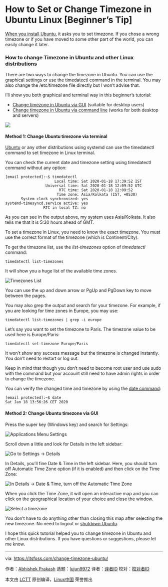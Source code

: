 [#]: collector: (lujun9972)
[#]: translator: (robsean)
[#]: reviewer: ( )
[#]: publisher: ( )
[#]: url: ( )
[#]: subject: (How to Set or Change Timezone in Ubuntu Linux [Beginner’s Tip])
[#]: via: (https://itsfoss.com/change-timezone-ubuntu/)
[#]: author: (Abhishek Prakash https://itsfoss.com/author/abhishek/)

How to Set or Change Timezone in Ubuntu Linux [Beginner’s Tip]
======

[When you install Ubuntu][1], it asks you to set timezone. If you chose a wrong timezone or if you have moved to some other part of the world, you can easily change it later.

### How to change Timezone in Ubuntu and other Linux distributions

There are two ways to change the timezone in Ubuntu. You can use the graphical settings or use the timedatectl command in the terminal. You may also change the /etc/timezone file directly but I won’t advise that.

I’ll show you both graphical and terminal way in this beginner’s tutorial:

  * [Change timezone in Ubuntu via GUI][2] (suitable for desktop users)
  * [Change timezone in Ubuntu via command line][3] (works for both desktop and servers)



![][4]

#### Method 1: Change Ubuntu timezone via terminal

[Ubuntu][5] or any other distributions using systemd can use the timedatectl command to set timezone in Linux terminal.

You can check the current date and timezone setting using timedatectl command without any option:

```
[email protected]:~$ timedatectl
                      Local time: Sat 2020-01-18 17:39:52 IST
                  Universal time: Sat 2020-01-18 12:09:52 UTC
                        RTC time: Sat 2020-01-18 12:09:52
                       Time zone: Asia/Kolkata (IST, +0530)
       System clock synchronized: yes
systemd-timesyncd.service active: yes
                 RTC in local TZ: no
```

As you can see in the output above, my system uses Asia/Kolkata. It also tells me that it is 5:30 hours ahead of GMT.

To set a timezone in Linux, you need to know the exact timezone. You must use the correct format of the timezone (which is Continent/City).

To get the timezone list, use the _list-timezones_ option of _timedatectl_ command:

```
timedatectl list-timezones
```

It will show you a huge list of the available time zones.

![Timezones List][6]

You can use the up and down arrow or PgUp and PgDown key to move between the pages.

You may also grep the output and search for your timezone. For example, if you are looking for time zones in Europe, you may use:

```
timedatectl list-timezones | grep -i europe
```

Let’s say you want to set the timezone to Paris. The timezone value to be used here is Europe/Paris:

```
timedatectl set-timezone Europe/Paris
```

It won’t show any success message but the timezone is changed instantly. You don’t need to restart or log out.

Keep in mind that though you don’t need to become root user and use sudo with the command but your account still need to have admin rights in order to change the timezone.

You can verify the changed time and timezone by using the [date command][7]:

```
[email protected]:~$ date
Sat Jan 18 13:56:26 CET 2020
```

#### Method 2: Change Ubuntu timezone via GUI

Press the super key (Windows key) and search for Settings:

![Applications Menu Settings][8]

Scroll down a little and look for Details in the left sidebar:

![Go to Settings -> Details][9]

In Details, you’ll fine Date &amp; Time in the left sidebar. Here, you should turn off Automatic Time Zone option (if it is enabled) and then click on the Time Zone:

![In Details -> Date & Time, turn off the Automatic Time Zone][10]

When you click the Time Zone, it will open an interactive map and you can click on the geographical location of your choice and close the window.

![Select a timezone][11]

You don’t have to do anything other than closing this map after selecting the new timezone. No need to logout or [shutdown Ubuntu][12].

I hope this quick tutorial helped you to change timezone in Ubuntu and other Linux distributions. If you have questions or suggestions, please let me know.

--------------------------------------------------------------------------------

via: https://itsfoss.com/change-timezone-ubuntu/

作者：[Abhishek Prakash][a]
选题：[lujun9972][b]
译者：[译者ID](https://github.com/译者ID)
校对：[校对者ID](https://github.com/校对者ID)

本文由 [LCTT](https://github.com/LCTT/TranslateProject) 原创编译，[Linux中国](https://linux.cn/) 荣誉推出

[a]: https://itsfoss.com/author/abhishek/
[b]: https://github.com/lujun9972
[1]: https://itsfoss.com/install-ubuntu/
[2]: tmp.bHvVztzy6d#change-timezone-gui
[3]: tmp.bHvVztzy6d#change-timezone-command-line
[4]: https://i1.wp.com/itsfoss.com/wp-content/uploads/2020/01/Ubuntu_Change-_Time_Zone.png?ssl=1
[5]: https://ubuntu.com/
[6]: https://i2.wp.com/itsfoss.com/wp-content/uploads/2020/01/timezones_in_ubuntu.jpg?ssl=1
[7]: https://linuxhandbook.com/date-command/
[8]: https://i1.wp.com/itsfoss.com/wp-content/uploads/2019/08/applications_menu_settings.jpg?ssl=1
[9]: https://i2.wp.com/itsfoss.com/wp-content/uploads/2020/01/settings_detail_ubuntu.jpg?ssl=1
[10]: https://i2.wp.com/itsfoss.com/wp-content/uploads/2020/01/change_timezone_in_ubuntu.jpg?ssl=1
[11]: https://i1.wp.com/itsfoss.com/wp-content/uploads/2020/01/change_timezone_in_ubuntu_2.jpg?ssl=1
[12]: https://itsfoss.com/schedule-shutdown-ubuntu/

